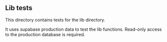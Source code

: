 
## Lib tests

This directory contains tests for the lib directory.

It uses supabase production data to test the lib functions.
Read-only access to the production database is required.



